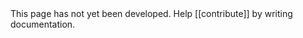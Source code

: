 <summary>
    This page has not yet been developed.  Help [[contribute]] by writing documentation.
</summary>